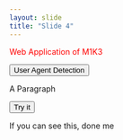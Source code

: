 ```yaml
---
layout: slide
title: "Slide 4"
---
```

<p style="color:red">Web Application of M1K3</p>


<button onclick="myFunction()">User Agent Detection</button>

<p id="demo">A Paragraph</p>
<button type="button" onclick="myFunction()">Try it</button>

<script src="/github-slideshow/image/myScript.js"></script>


If you can see this, done me
